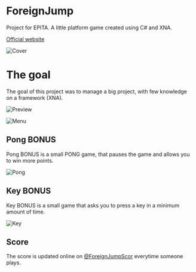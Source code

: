 # ForeignJump
Project for EPITA. A little platform game created using C# and XNA.

[Official website](http://francisvm.foreignjump.com/)

![Cover](http://francisvm.com/images/foreignjump/cover.png)

# The goal
The goal of this project was to manage a big project, with few knowledge on a framework (XNA).

![Preview](http://foreignjump.francisvm.com/img/gallery/soutenance3.png)

![Menu](http://foreignjump.francisvm.com/img/gallery/menu.png)

## Pong BONUS

Pong BONUS is a small PONG game, that pauses the game and allows you to win more points.

![Pong](http://foreignjump.francisvm.com/img/gallery/pong.png)

## Key BONUS

Key BONUS is a small game that asks you to press a key in a minimum amount of time.

![Key](http://foreignjump.francisvm.com/img/gallery/keys.png)

## Score

The score is updated online on [@ForeignJumpScor](https://twitter.com/ForeignJumpScor) everytime someone plays.
